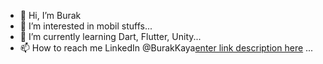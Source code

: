 - 👋 Hi, I’m Burak
- 👀 I’m interested in mobil stuffs...
- 🌱 I’m currently learning Dart, Flutter, Unity...
- 📫 How to reach me LinkedIn @BurakKaya[enter link description here](https://www.linkedin.com/in/burak-kaya-ab4025148/) ...

<!---
burakkayya/burakkayya is a ✨ special ✨ repository because its `README.md` (this file) appears on your GitHub profile.
You can click the Preview link to take a look at your changes.
--->
